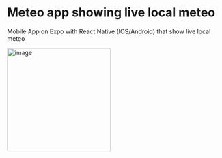 # Meteo app showing live local meteo

Mobile App on Expo with React Native (IOS/Android) that show live local meteo

  <img width="242" alt="image" src="https://user-images.githubusercontent.com/116329812/206799741-e7e0a173-720c-4d03-b3d9-9bc3cecab4fa.png">  

